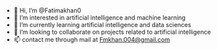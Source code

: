 - 👋 Hi, I’m @Fatimakhan0
- 👀 I’m interested in artificial intelligence and machine learning
- 🌱 I’m currently learning artificial intelligence and data sciences
- 💞️ I’m looking to collaborate on projects related to artificial intelligence 
- 📫 contact me through mail at Fmkhan.004@gmail.com


<!---
Fatimakhan0/Fatimakhan0 is a ✨ special ✨ repository because its `README.md` (this file) appears on your GitHub profile.
You can click the Preview link to take a look at your changes.
--->

